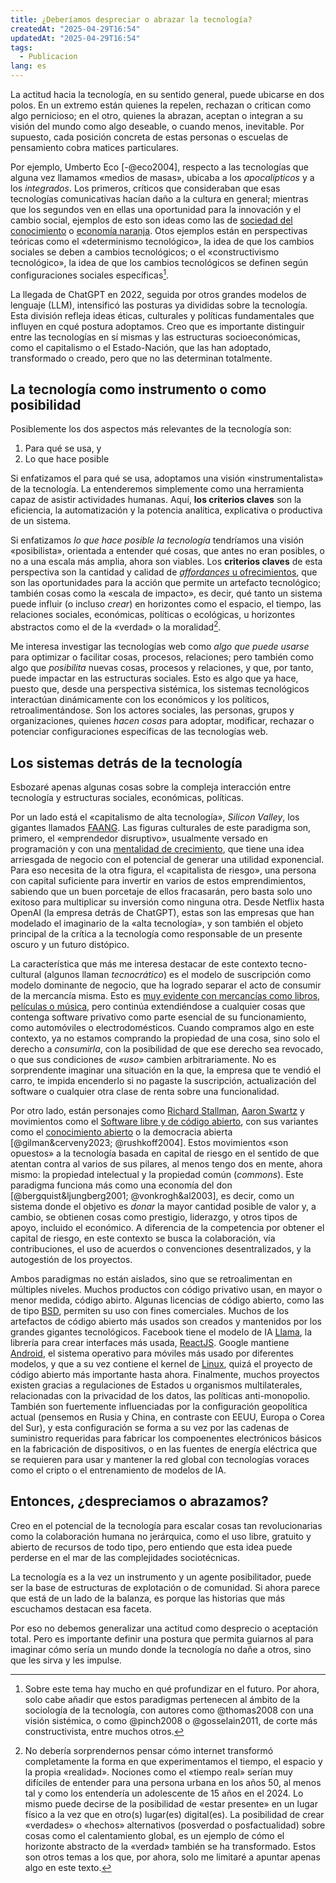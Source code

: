 ```yaml
---
title: ¿Deberíamos despreciar o abrazar la tecnología?
createdAt: "2025-04-29T16:54"
updatedAt: "2025-04-29T16:54"
tags:
  - Publicacion
lang: es
---
```


La actitud hacia la tecnología, en su sentido general, puede ubicarse en dos polos. En un extremo están quienes la repelen, rechazan o critican como algo pernicioso; en el otro, quienes la abrazan, aceptan o integran a su visión del mundo como algo deseable, o cuando menos, inevitable. Por supuesto, cada posición concreta de estas personas o escuelas de pensamiento cobra matices particulares.

Por ejemplo, Umberto Eco [-@eco2004], respecto a las tecnologías que alguna vez llamamos «medios de masas», ubicaba a los *apocalípticos* y a los *integrados*. Los primeros, críticos que consideraban que esas tecnologías comunicativas hacían daño a la cultura en general; mientras que los segundos ven en ellas una oportunidad para la innovación y el cambio social, ejemplos de esto son ideas como las de [sociedad del conocimiento](https://es.wikipedia.org/wiki/Sociedad_del_conocimiento) o [economía naranja](https://es.wikipedia.org/wiki/Economía_creativa). Otos ejemplos están en perspectivas teóricas como el «determinismo tecnológico», la idea de que los cambios sociales se deben a cambios tecnológicos; o el «constructivismo tecnológico», la idea de que los cambios tecnológicos se definen según configuraciones sociales específicas[^1].

[^1]: Sobre este tema hay mucho en qué profundizar en el futuro. Por ahora, solo cabe añadir que estos paradigmas pertenecen al ámbito de la sociología de la tecnología, con autores como @thomas2008 con una visión sistémica, o como @pinch2008 o @gosselain2011, de corte más constructivista, entre muchos otros.

La llegada de ChatGPT en 2022, seguida por otros grandes modelos de lenguaje (LLM), intensificó las posturas ya divididas sobre la tecnología. Esta división refleja ideas éticas, culturales y políticas fundamentales que influyen en cqué postura adoptamos. Creo que es importante distinguir entre las tecnologías en sí mismas y las estructuras socioeconómicas, como el capitalismo o el Estado-Nación, que las han adoptado, transformado o creado, pero que no las determinan totalmente.

## La tecnología como instrumento o como posibilidad

Posiblemente los dos aspectos más relevantes de la tecnología son:

1. Para qué se usa, y
2. Lo que hace posible

Si enfatizamos el para qué se usa, adoptamos una visión «instrumentalista» de la tecnología. La entenderemos simplemente como una herramienta capaz de asistir actividades humanas. Aquí, **los criterios claves** son la eficiencia, la automatización y la potencia analítica, explicativa o productiva de un sistema.

Si enfatizamos *lo que hace posible la tecnología* tendríamos una visión «posibilista», orientada a entender qué cosas, que antes no eran posibles, o no a una escala más amplia, ahora son viables. Los **criterios claves** de esta perspectiva son la cantidad y calidad de [*affordances* u ofrecimientos](https://es.wikipedia.org/wiki/Ofrecimiento), que son las oportunidades para la acción que permite un artefacto tecnológico; también cosas como la «escala de impacto», es decir, qué tanto un sistema puede influir (o incluso *crear*) en horizontes como el espacio, el tiempo, las relaciones sociales, económicas, políticas o ecológicas, u horizontes abstractos como el de la «verdad» o la moralidad[^2].

[^2]: No debería sorprendernos pensar cómo internet transformó completamente la forma en que experimentamos el tiempo, el espacio y la propia «realidad». Nociones como el «tiempo real» serían muy difíciles de entender para una persona urbana en los años 50, al menos tal y como los entendería un adolescente de 15 años en el 2024. Lo mismo puede decirse de la posibilidad de «estar presente» en un lugar físico a la vez que en otro(s) lugar(es) digital(es). La posibilidad de crear «verdades» o «hechos» alternativos (posverdad o posfactualidad) sobre cosas como el calentamiento global, es un ejemplo de cómo el horizonte abstracto de la «verdad» también se ha transformado. Estos son otros temas a los que, por ahora, solo me limitaré a apuntar apenas algo en este texto.

Me interesa investigar las tecnologías web como *algo que puede usarse* para optimizar o facilitar cosas, procesos, relaciones; pero también como algo que *posibilita* nuevas cosas, procesos y relaciones, y que, por tanto, puede impactar en las estructuras sociales. Esto es algo que ya hace, puesto que, desde una perspectiva sistémica, los sistemas tecnológicos interactúan dinámicamente con los económicos y los políticos, retroalimentándose. Son los actores sociales, las personas, grupos y organizaciones, quienes *hacen cosas* para adoptar, modificar, rechazar o potenciar configuraciones específicas de las tecnologías web.

## Los sistemas detrás de la tecnología

Esbozaré apenas algunas cosas sobre la compleja interacción entre tecnología y estructuras sociales, económicas, políticas.

Por un lado está el «capitalismo de alta tecnología», *Silicon Valley*, los gigantes llamados [FAANG](https://es.wikipedia.org/wiki/Gigantes_tecnol%C3%B3gicos#FAANG). Las figuras culturales de este paradigma son, primero, el «emprendedor disruptivo», usualmente versado en programación y con una [mentalidad de crecimiento](https://youtu.be/_X0mgOOSpLU?si=KBybkTCkNHeaqpWn), que tiene una idea arriesgada de negocio con el potencial de generar una utilidad exponencial. Para eso necesita de la otra figura, el «capitalista de riesgo», una persona con capital suficiente para invertir en varios de estos emprendimientos, sabiendo que un buen porcetaje de ellos fracasarán, pero basta solo uno exitoso para multiplicar su inversión como ninguna otra. Desde Netflix hasta OpenAI (la empresa detrás de ChatGPT), estas son las empresas que han modelado el imaginario de la «alta tecnología», y son también el objeto principal de la crítica a la tecnología como responsable de un presente oscuro y un futuro distópico.

La característica que más me interesa destacar de este contexto tecno-cultural (algunos llaman *tecnocrático*) es el modelo de suscripción como modelo dominante de negocio, que ha logrado separar el acto de consumir de la mercancía misma. Esto es [muy evidente con mercancías como libros, películas o música](por-qué-ya-no-somos-dueños-de-nada), pero continúa extendiéndose a cualquier cosas que contenga software privativo como parte esencial de su funcionamiento, como automóviles o electrodomésticos. Cuando compramos algo en este contexto, ya no estamos comprando la propiedad de una cosa, sino solo el derecho a *consumirla*, con la posibilidad de que ese derecho sea revocado, o que sus condiciones de *«uso»* cambien arbitrariamente. No es sorprendente imaginar una situación en la que, la empresa que te vendió el carro, te impida encenderlo si no pagaste la suscripción, actualización del software o cualquier otra clase de renta sobre una funcionalidad.

Por otro lado, están personajes como [Richard Stallman](https://es.wikipedia.org/wiki/Richard_Stallman), [Aaron Swartz](https://es.wikipedia.org/wiki/Aaron_Swartz) y movimientos como el [Software libre y de código abierto](https://es.wikipedia.org/wiki/Software_libre_y_de_código_abierto), con sus variantes como el [conocimiento abierto](https://es.wikipedia.org/wiki/Conocimiento_abierto) o la democracia abierta [@gilman&cerveny2023; @rushkoff2004]. Estos movimientos «son opuestos» a la tecnología basada en capital de riesgo en el sentido de que atentan contra al varios de sus pilares, al menos tengo dos en mente, ahora mismo: la propiedad intelectual y la propiedad común (*commons*). Este paradigma funciona más como una economía del don [@bergquist&ljungberg2001; @vonkrogh&al2003], es decir, como un sistema donde el objetivo es *donar* la mayor cantidad posible de valor y, a cambio, se obtienen cosas como prestigio, liderazgo, y otros tipos de apoyo, incluido el económico. A diferencia de la competencia por obtener el capital de riesgo, en este contexto se busca la colaboración, vía contribuciones, el uso de acuerdos o convenciones desentralizados, y la autogestión de los proyectos.

Ambos paradigmas no están aislados, sino que se retroalimentan en múltiples niveles. Muchos productos con código privativo usan, en mayor o menor medida, código abirto. Algunas licencias de código abierto, como las de tipo [BSD](https://es.wikipedia.org/wiki/Licencia_BSD), permiten su uso con fines comerciales. Muchos de los artefactos de código abierto más usados son creados y mantenidos por los grandes gigantes tecnológicos. Facebook tiene el modelo de IA [Llama](https://www.llama.com/), la librería para crear interfaces más usada, [ReactJS](https://react.dev/). Google mantiene [Android](https://opensource.google/projects/android), el sistema operativo para móviles más usado por diferentes modelos, y que a su vez contiene el kernel de [Linux](https://www.linuxfoundation.org/), quizá el proyecto de código abierto más importante hasta ahora. Finalmente, muchos proyectos existen gracias a regulaciones de Estados u organismos multilaterales, relacionadas con la privacidad de los datos, las políticas anti-monopolio. También son fuertemente influenciadas por la configuración geopolítica actual (pensemos en Rusia y China, en contraste con EEUU, Europa o Corea del Sur), y esta configuración se forma a su vez por las cadenas de suministro requeridas para fabricar los compoenentes electrónicos básicos en la fabricación de dispositivos, o en las fuentes de energía eléctrica que se requieren para usar y mantener la red global con tecnologías voraces como el cripto o el entrenamiento de modelos de IA.

## Entonces, ¿despreciamos o abrazamos?

Creo en el potencial de la tecnología para escalar cosas tan revolucionarias como la colaboración humana no jerárquica, como el uso libre, gratuito y abierto de recursos de todo tipo, pero entiendo que esta idea puede perderse en el mar de las complejidades sociotécnicas.

La tecnología es a la vez un instrumento y un agente posibilitador, puede ser la base de estructuras de explotación o de comunidad. Si ahora parece que está de un lado de la balanza, es porque las historias que más escuchamos destacan esa faceta.

Por eso no debemos generalizar una actitud como desprecio o aceptación total. Pero es importante definir una postura que permita guiarnos al para imaginar cómo sería un mundo donde la tecnología no dañe a otros, sino que les sirva y les impulse.
